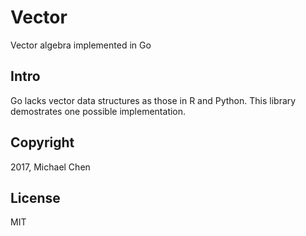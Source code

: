 # Vector

Vector algebra implemented in Go

## Intro

Go lacks vector data structures as those in R and Python. This library demostrates one possible implementation.

## Copyright

2017, Michael Chen

## License

MIT